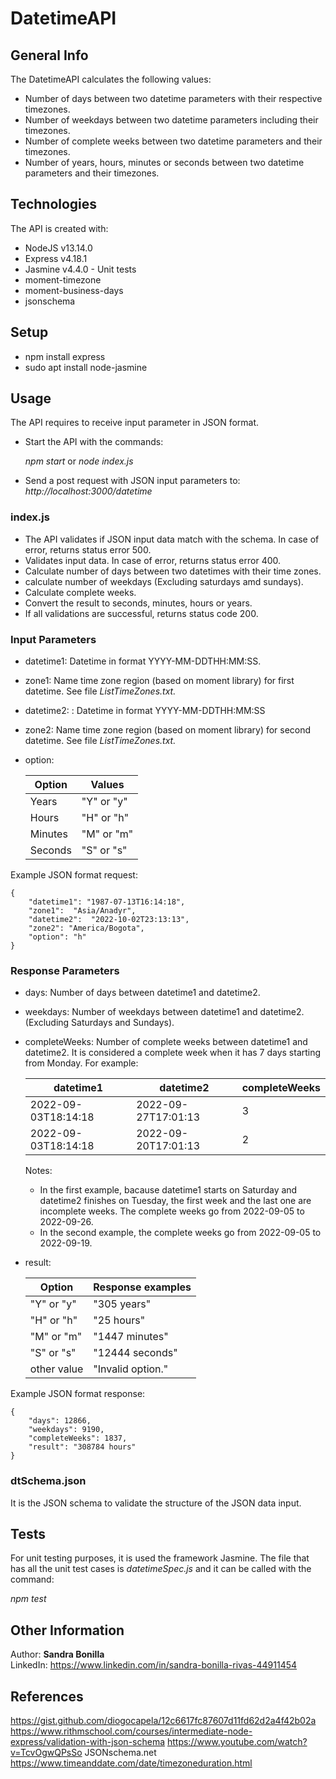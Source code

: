 # DatetimeAPI

## General Info
The DatetimeAPI calculates the following values:
* Number of days between two datetime parameters with their respective timezones.
*  Number of weekdays between two datetime parameters including their timezones.
* Number of complete weeks between two datetime parameters and their timezones.
* Number of years, hours, minutes or seconds between two datetime parameters and their timezones.

 
## Technologies
The API is created with:
* NodeJS v13.14.0
* Express v4.18.1
* Jasmine v4.4.0 - Unit tests
* moment-timezone
* moment-business-days
* jsonschema

## Setup
* npm install express
* sudo apt install node-jasmine

## Usage
The API requires to receive input parameter in JSON format.

* Start the API with the commands:

	*npm start*    or  *node index.js*
* Send a post request with JSON input parameters to:
*http://localhost:3000/datetime*


### index.js

* The API validates if JSON input data match with the schema. In case of error, returns status error 500.
* Validates input data. In case of error, returns status error 400.
* Calculate number of days between two datetimes with their time zones.
* calculate number of weekdays (Excluding saturdays amd sundays). 
* Calculate complete weeks.
* Convert the result to seconds, minutes, hours or years.
* If all validations are successful, returns status code 200.

### Input Parameters 

* datetime1: Datetime in format YYYY-MM-DDTHH:MM:SS.

* zone1: Name time zone region (based on moment library) for first datetime. See file *ListTimeZones.txt.*

* datetime2: : Datetime in format YYYY-MM-DDTHH:MM:SS

* zone2: Name time zone region (based on moment library) for second datetime. See file *ListTimeZones.txt.*

* option:

	 Option     | Values
	-------------  | -------------
	 Years         | "Y" or "y"
	 Hours         | "H" or "h"
	 Minutes       | "M" or "m"
	 Seconds       | "S" or "s"
	

Example JSON format request:

	{
		"datetime1": "1987-07-13T16:14:18",
		"zone1":  "Asia/Anadyr",
		"datetime2":  "2022-10-02T23:13:13",
		"zone2": "America/Bogota",
		"option": "h"
	}

### Response Parameters

* days: Number of days between datetime1 and datetime2.
* weekdays: Number of weekdays between datetime1 and datetime2. (Excluding Saturdays and Sundays).
* completeWeeks: Number of complete weeks between datetime1 and datetime2. It is considered a complete week when it has 7 days starting from Monday. For example:

	 datetime1             | datetime2           |completeWeeks
	---------------------  | ------------------  |--------------
	 2022-09-03T18:14:18   | 2022-09-27T17:01:13 |  3  
	 2022-09-03T18:14:18   | 2022-09-20T17:01:13 |  2  

	Notes: 
	- In the first example, bacause datetime1 starts on Saturday and datetime2 finishes on Tuesday, the first week and the last one are incomplete weeks. The complete weeks go from 2022-09-05 to 2022-09-26.
	- In the second example, the complete weeks go from 2022-09-05 to 2022-09-19.


* result: 

	 Option        | Response examples
	-------------  | -------------
	 "Y" or "y"    | "305 years"
	 "H" or "h"    | "25 hours"
	 "M" or "m"    | "1447 minutes"
	 "S" or "s"    | "12444 seconds"
	 other value   | "Invalid option."

Example JSON format response:

	{
		"days": 12866,
		"weekdays": 9190,
		"completeWeeks": 1837,
		"result": "308784 hours"
	}

### dtSchema.json
It is the JSON schema to validate the structure of the JSON data input.

## Tests
For unit testing purposes, it is used the framework Jasmine.
The file that has all the unit test cases is *datetimeSpec.js* and it can be called with the command: 

*npm test*

## Other Information
Author: **Sandra Bonilla**\
LinkedIn: https://www.linkedin.com/in/sandra-bonilla-rivas-44911454

## References
https://gist.github.com/diogocapela/12c6617fc87607d11fd62d2a4f42b02a
https://www.rithmschool.com/courses/intermediate-node-express/validation-with-json-schema
https://www.youtube.com/watch?v=TcvOgwQPsSo
JSONschema.net
https://www.timeanddate.com/date/timezoneduration.html




